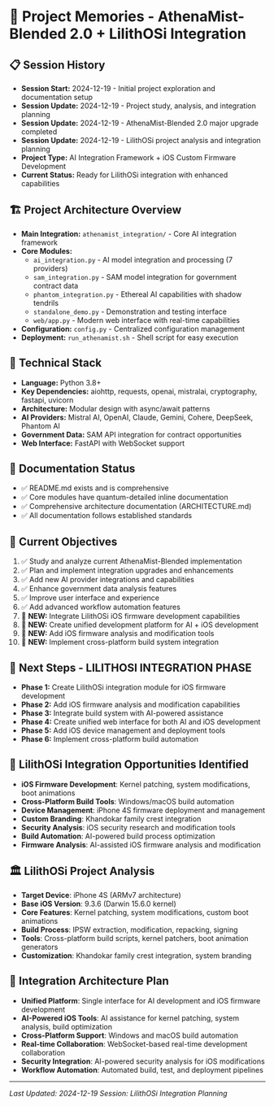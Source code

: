 # 🧠 Project Memories - AthenaMist-Blended 2.0 + LilithOSi Integration

## 📋 Session History
- **Session Start:** 2024-12-19 - Initial project exploration and documentation setup
- **Session Update:** 2024-12-19 - Project study, analysis, and integration planning
- **Session Update:** 2024-12-19 - AthenaMist-Blended 2.0 major upgrade completed
- **Session Update:** 2024-12-19 - LilithOSi project analysis and integration planning
- **Project Type:** AI Integration Framework + iOS Custom Firmware Development
- **Current Status:** Ready for LilithOSi integration with enhanced capabilities

## 🏗️ Project Architecture Overview
- **Main Integration:** `athenamist_integration/` - Core AI integration framework
- **Core Modules:** 
  - `ai_integration.py` - AI model integration and processing (7 providers)
  - `sam_integration.py` - SAM model integration for government contract data
  - `phantom_integration.py` - Ethereal AI capabilities with shadow tendrils
  - `standalone_demo.py` - Demonstration and testing interface
  - `web/app.py` - Modern web interface with real-time capabilities
- **Configuration:** `config.py` - Centralized configuration management
- **Deployment:** `run_athenamist.sh` - Shell script for easy execution

## 🔧 Technical Stack
- **Language:** Python 3.8+
- **Key Dependencies:** aiohttp, requests, openai, mistralai, cryptography, fastapi, uvicorn
- **Architecture:** Modular design with async/await patterns
- **AI Providers:** Mistral AI, OpenAI, Claude, Gemini, Cohere, DeepSeek, Phantom AI
- **Government Data:** SAM API integration for contract opportunities
- **Web Interface:** FastAPI with WebSocket support

## 📝 Documentation Status
- ✅ README.md exists and is comprehensive
- ✅ Core modules have quantum-detailed inline documentation
- ✅ Comprehensive architecture documentation (ARCHITECTURE.md)
- ✅ All documentation follows established standards

## 🎯 Current Objectives
1. ✅ Study and analyze current AthenaMist-Blended implementation
2. ✅ Plan and implement integration upgrades and enhancements
3. ✅ Add new AI provider integrations and capabilities
4. ✅ Enhance government data analysis features
5. ✅ Improve user interface and experience
6. ✅ Add advanced workflow automation features
7. 🔄 **NEW:** Integrate LilithOSi iOS firmware development capabilities
8. 🔄 **NEW:** Create unified development platform for AI + iOS development
9. 🔄 **NEW:** Add iOS firmware analysis and modification tools
10. 🔄 **NEW:** Implement cross-platform build system integration

## 🔄 Next Steps - LILITHOSI INTEGRATION PHASE
- **Phase 1:** Create LilithOSi integration module for iOS firmware development
- **Phase 2:** Add iOS firmware analysis and modification capabilities
- **Phase 3:** Integrate build system with AI-powered assistance
- **Phase 4:** Create unified web interface for both AI and iOS development
- **Phase 5:** Add iOS device management and deployment tools
- **Phase 6:** Implement cross-platform build automation

## 🚀 LilithOSi Integration Opportunities Identified
- **iOS Firmware Development**: Kernel patching, system modifications, boot animations
- **Cross-Platform Build Tools**: Windows/macOS build automation
- **Device Management**: iPhone 4S firmware deployment and management
- **Custom Branding**: Khandokar family crest integration
- **Security Analysis**: iOS security research and modification tools
- **Build Automation**: AI-powered build process optimization
- **Firmware Analysis**: AI-assisted iOS firmware analysis and modification

## 🏛️ LilithOSi Project Analysis
- **Target Device**: iPhone 4S (ARMv7 architecture)
- **Base iOS Version**: 9.3.6 (Darwin 15.6.0 kernel)
- **Core Features**: Kernel patching, system modifications, custom boot animations
- **Build Process**: IPSW extraction, modification, repacking, signing
- **Tools**: Cross-platform build scripts, kernel patchers, boot animation generators
- **Customization**: Khandokar family crest integration, system branding

## 🔧 Integration Architecture Plan
- **Unified Platform**: Single interface for AI development and iOS firmware development
- **AI-Powered iOS Tools**: AI assistance for kernel patching, system analysis, build optimization
- **Cross-Platform Support**: Windows and macOS build automation
- **Real-time Collaboration**: WebSocket-based real-time development collaboration
- **Security Integration**: AI-powered security analysis for iOS modifications
- **Workflow Automation**: Automated build, test, and deployment pipelines

---
*Last Updated: 2024-12-19*
*Session: LilithOSi Integration Planning* 